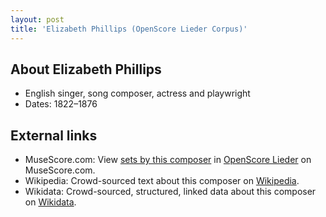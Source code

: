 ```yaml
---
layout: post
title: 'Elizabeth Phillips (OpenScore Lieder Corpus)'
---
```


## About Elizabeth Phillips

- English singer, song composer, actress and playwright
- Dates: 1822–1876

## External links

- MuseScore.com: View [sets by this composer] in [OpenScore Lieder] on MuseScore.com.
- Wikipedia: Crowd-sourced text about this composer on [Wikipedia].
- Wikidata: Crowd-sourced, structured, linked data about this composer on [Wikidata].

[Wikipedia]: None
[Wikidata]: https://www.wikidata.org/wiki/Q105407464
[sets by this composer]: https://musescore.com/openscore-lieder-corpus/sets?order=title&text=Phillips,+Elizabeth
[OpenScore Lieder]: https://musescore.com/openscore-lieder-corpus


